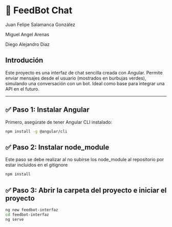 # 🧠 FeedBot Chat

Juan Felipe Salamanca González<br>

Miguel Angel Arenas<br>

Diego Alejandro Diaz

## Introdución
Este proyecto es una interfaz de chat sencilla creada con Angular. Permite enviar mensajes desde el usuario (mostrados en burbujas verdes), simulando una conversación con un bot. Ideal como base para integrar una API en el futuro.

---

## ✅ Paso 1: Instalar Angular

Primero, asegúrate de tener Angular CLI instalado:

```bash
npm install -g @angular/cli

```
## ✅ Paso 2: Instalar node_module

Este paso se debe realizar al no subirse los node_module al repositorio por estar incluidos en el gitignore
```bash
npm install
```
## ✅ Paso 3: Abrir la carpeta del proyecto e iniciar el proyecto
```bash
ng new feedbot-interfaz
cd feedbot-interfaz
ng serve
